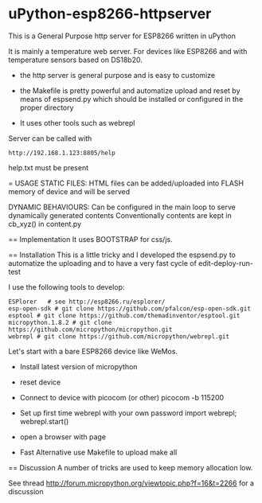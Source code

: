 # uPython-esp8266-httpserver

This is a General Purpose http server for ESP8266 written in uPython

It is mainly a temperature web server. For devices like ESP8266 and with temperature sensors based on DS18b20. 

- the http server is general purpose and is easy to customize

- the Makefile is pretty powerful and automatize upload and reset by means of espsend.py which should be installed or configured in the proper directory

- It uses other tools such as webrepl 

Server can be called with

    http://192.168.1.123:8805/help

help.txt must be present

= USAGE
STATIC FILES:
HTML files can be added/uploaded into FLASH memory of device and will be served

DYNAMIC BEHAVIOURS:
Can be configured in the main loop to serve dynamically generated contents
Conventionally contents are kept in cb_xyz() in content.py

== Implementation
It uses BOOTSTRAP for css/js. 

== Installation
This is a little tricky and I developed the espsend.py to automatize the uploading and to have a very fast cycle of edit-deploy-run-test

I use the following tools to develop:

    ESPlorer   # see http://esp8266.ru/esplorer/ 
    esp-open-sdk # git clone https://github.com/pfalcon/esp-open-sdk.git 
    esptool # git clone https://github.com/themadinventor/esptool.git
    micropython.1.8.2 # git clone https://github.com/micropython/micropython.git
    webrepl # git clone https://github.com/micropython/webrepl.git

Let's start with a bare ESP8266 device like WeMos.

- Install latest version of micropython
- reset device
- Connect to device with picocom (or other)
    picocom -b 115200
- Set up first time webrepl with your own password
    import webrepl; webrepl.start()
- open a browser with page 

- Fast Alternative use Makefile to upload
    make all

== Discussion
A number of tricks are used to keep memory allocation low. 

See thread http://forum.micropython.org/viewtopic.php?f=16&t=2266
for a discussion



